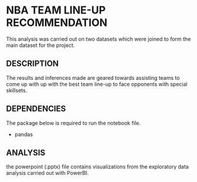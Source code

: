 # NBA TEAM LINE-UP RECOMMENDATION
 This analysis was carried out on two datasets which were joined to form the main dataset for the project.
 
 ## DESCRIPTION
 The results and inferences made are geared towards assisting teams to come up with up with the best team line-up to face opponents with special skillsets.
 
 ## DEPENDENCIES
 The package below is required to run the notebook file.
 - pandas
 
 
 ## ANALYSIS
 the powerpoint (.pptx) file contains visualizations from the exploratory data analysis carried out with PowerBI.
 



     


     


     


     


     


    

    
   
  

  
  
